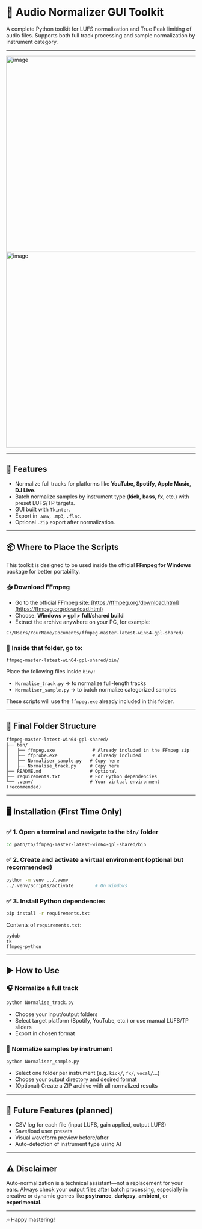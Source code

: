 # 🎵 Audio Normalizer GUI Toolkit

A complete Python toolkit for LUFS normalization and True Peak limiting of audio files. Supports both full track processing and sample normalization by instrument category.

---
<img width="521" alt="image" src="https://github.com/user-attachments/assets/3f41b913-c422-4e50-9066-85139c4e197a" />

<img width="521" alt="image" src="https://github.com/user-attachments/assets/5016ad8c-2685-4828-a181-469c51e854f8" />

---


## 🚀 Features
- Normalize full tracks for platforms like **YouTube, Spotify, Apple Music, DJ Live**.
- Batch normalize samples by instrument type (**kick**, **bass**, **fx**, etc.) with preset LUFS/TP targets.
- GUI built with `Tkinter`.
- Export in `.wav`, `.mp3`, `.flac`.
- Optional `.zip` export after normalization.

---

## 📦 Where to Place the Scripts
This toolkit is designed to be used inside the official **FFmpeg for Windows** package for better portability.

### 📥 Download FFmpeg
- Go to the official FFmpeg site: [https://ffmpeg.org/download.html](https://ffmpeg.org/download.html)
- Choose: **Windows > gpl > full/shared build**
- Extract the archive anywhere on your PC, for example:
```
C:/Users/YourName/Documents/ffmpeg-master-latest-win64-gpl-shared/
```

### 📂 Inside that folder, go to:
```
ffmpeg-master-latest-win64-gpl-shared/bin/
```
Place the following files inside `bin/`:
- `Normalise_track.py`  → to normalize full-length tracks
- `Normaliser_sample.py` → to batch normalize categorized samples

These scripts will use the `ffmpeg.exe` already included in this folder.

---

## 🧱 Final Folder Structure
```
ffmpeg-master-latest-win64-gpl-shared/
├── bin/
│   ├── ffmpeg.exe              # Already included in the FFmpeg zip
│   ├── ffprobe.exe             # Already included
│   ├── Normaliser_sample.py   # Copy here
│   ├── Normalise_track.py     # Copy here
├── README.md                  # Optional
├── requirements.txt           # For Python dependencies
└── .venv/                     # Your virtual environment (recommended)
```

---

## 🖥️ Installation (First Time Only)
### ✅ 1. Open a terminal and navigate to the `bin/` folder
```bash
cd path/to/ffmpeg-master-latest-win64-gpl-shared/bin
```

### ✅ 2. Create and activate a virtual environment (optional but recommended)
```bash
python -m venv ../.venv
../.venv/Scripts/activate        # On Windows
```

### ✅ 3. Install Python dependencies
```bash
pip install -r requirements.txt
```

Contents of `requirements.txt`:
```
pydub
tk
ffmpeg-python
```

---

## ▶️ How to Use
### 🎧 Normalize a full track
```bash
python Normalise_track.py
```
- Choose your input/output folders
- Select target platform (Spotify, YouTube, etc.) or use manual LUFS/TP sliders
- Export in chosen format

### 🥁 Normalize samples by instrument
```bash
python Normaliser_sample.py
```
- Select one folder per instrument (e.g. `kick/`, `fx/`, `vocal/`...)
- Choose your output directory and desired format
- (Optional) Create a ZIP archive with all normalized results

---

## 🧠 Future Features (planned)
- CSV log for each file (input LUFS, gain applied, output LUFS)
- Save/load user presets
- Visual waveform preview before/after
- Auto-detection of instrument type using AI

---

## ⚠️ Disclaimer
Auto-normalization is a technical assistant—not a replacement for your ears. Always check your output files after batch processing, especially in creative or dynamic genres like **psytrance**, **darkpsy**, **ambient**, or **experimental**.

---

🎶 Happy mastering!


